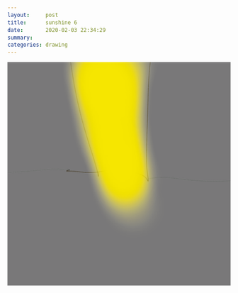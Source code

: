 ```yaml
---
layout:     post
title:      sunshine 6
date:       2020-02-03 22:34:29
summary:    
categories: drawing
---
```

![sunshine 6](/images/diary/sunshine-6.png ".")
